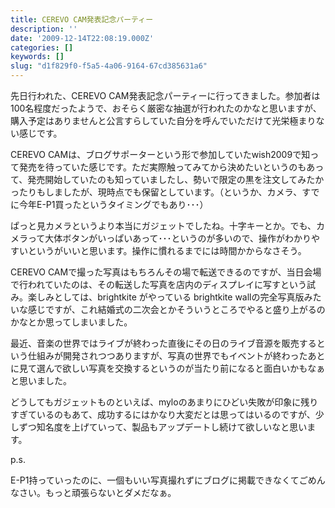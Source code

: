 ```yaml
---
title: CEREVO CAM発表記念パーティー
description: ''
date: '2009-12-14T22:08:19.000Z'
categories: []
keywords: []
slug: "d1f829f0-f5a5-4a06-9164-67cd385631a6"
---
```

先日行われた、CEREVO CAM発表記念パーティーに行ってきました。参加者は100名程度だったようで、おそらく厳密な抽選が行われたのかなと思いますが、購入予定はありませんと公言すらしていた自分を呼んでいただけて光栄極まりない感じです。

CEREVO CAMは、ブログサポーターという形で参加していたwish2009で知って発売を待っていた感じです。ただ実際触ってみてから決めたいというのもあって、発売開始していたのも知っていましたし、勢いで限定の黒を注文してみたかったりもしましたが、現時点でも保留としています。（というか、カメラ、すでに今年E-P1買ったというタイミングでもあり･･･）

ぱっと見カメラというより本当にガジェットでしたね。十字キーとか。でも、カメラって大体ボタンがいっぱいあって･･･というのが多いので、操作がわかりやすいというがいいと思います。操作に慣れるまでには時間かからなさそう。

CEREVO CAMで撮った写真はもちろんその場で転送できるのですが、当日会場で行われていたのは、その転送した写真を店内のディスプレイに写すという試み。楽しみとしては、brightkite がやっている brightkite wallの完全写真版みたいな感じですが、これ結婚式の二次会とかそういうところでやると盛り上がるのかなとか思ってしまいました。

最近、音楽の世界ではライブが終わった直後にその日のライブ音源を販売するという仕組みが開発されつつありますが、写真の世界でもイベントが終わったあとに見て選んで欲しい写真を交換するというのが当たり前になると面白いかもなぁと思いました。

どうしてもガジェットものといえば、myloのあまりにひどい失敗が印象に残りすぎているのもあて、成功するにはかなり大変だとは思ってはいるのですが、少しずつ知名度を上げていって、製品もアップデートし続けて欲しいなと思います。

p.s.

E-P1持っていったのに、一個もいい写真撮れずにブログに掲載できなくてごめんなさい。もっと頑張らないとダメだなぁ。